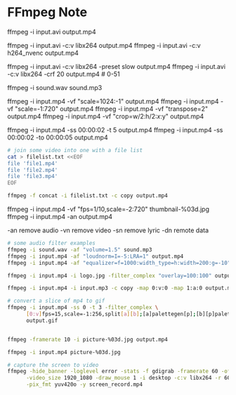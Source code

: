FFmpeg Note
===========

ffmpeg -i input.avi output.mp4

ffmpeg -i input.avi -c:v libx264 output.mp4
ffmpeg -i input.avi -c:v h264_nvenc output.mp4

ffmpeg -i input.avi -c:v libx264 -preset slow output.mp4
ffmpeg -i input.avi -c:v libx264 -crf 20 output.mp4 # 0-51

ffmpeg -i sound.wav sound.mp3


ffmpeg -i input.mp4 -vf "scale=1024:-1" output.mp4
ffmpeg -i input.mp4 -vf "scale=-1:720" output.mp4
ffmpeg -i input.mp4 -vf "transpose=2" output.mp4
ffmpeg -i input.mp4 -vf "crop=w/2:h/2:$x:$y" output.mp4

ffmpeg -i input.mp4 -ss 00:00:02 -t 5 output.mp4
ffmpeg -i input.mp4 -ss 00:00:02 -to 00:00:05 output.mp4


```bash
# join some video into one with a file list
cat > filelist.txt <<EOF
file 'file1.mp4'
file 'file2.mp4'
file 'file3.mp4'
EOF

ffmpeg -f concat -i filelist.txt -c copy output.mp4
```

ffmpeg -i input.mp4 -vf "fps=1/10,scale=-2:720" thumbnail-%03d.jpg
ffmpeg -i input.mp4 -an output.mp4

-an  remove audio
-vn  remove video
-sn  remove lyric
-dn  remote data

```bash
# some audio filter examples
ffmpeg -i sound.wav -af "volume=1.5" sound.mp3
ffmpeg -i input.mp4 -af "loudnorm=I=-5:LRA=1" output.mp4
ffmpeg -i input.mp4 -af "equalizer=f=1000:width_type=h:width=200:g=-10" output.mp4
```


```bash
ffmpeg -i input.mp4 -i logo.jpg -filter_complex "overlay=100:100" output.mp4
```

```bash
ffmpeg -i input.mp4 -i input.mp3 -c copy -map 0:v:0 -map 1:a:0 output.mp4
```

```bash
# convert a slice of mp4 to gif
ffmpeg -i input.mp4 -ss 0 -t 3 -filter_complex \
      [0:v]fps=15,scale=-1:256,split[a][b];[a]palettegen[p];[b][p]paletteuse \
      output.gif
```


```bash

ffmpeg -framerate 10 -i picture-%03d.jpg output.mp4

ffmpeg -i input.mp4 picture-%03d.jpg
```


```bash
# capture the screen to video
ffmpeg -hide_banner -loglevel error -stats -f gdigrab -framerate 60 -offset_x 0 -offset_y 0 \
      -video_size 1920_1080 -draw_mouse 1 -i desktop -c:v libx264 -r 60 -preset ultrafast \
      -pix_fmt yuv420o -y screen_record.mp4
```
